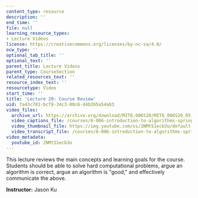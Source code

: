 ```yaml
---
content_type: resource
description: ''
end_time: ''
file: null
learning_resource_types:
- Lecture Videos
license: https://creativecommons.org/licenses/by-nc-sa/4.0/
ocw_type: ''
optional_tab_title: ''
optional_text: ''
parent_title: Lecture Videos
parent_type: CourseSection
related_resources_text: ''
resource_index_text: ''
resourcetype: Video
start_time: ''
title: 'Lecture 20: Course Review'
uid: fa43c781-bcf8-34c3-00c6-d4b265a54ab3
video_files:
  archive_url: https://archive.org/download/MIT6.006S20/MIT6_006S20_05_05_Lecture_20_300k.mp4
  video_captions_file: /courses/6-006-introduction-to-algorithms-spring-2020/97d3267caa20591081d2aa1690363500_2NMtS1ecb3o.vtt
  video_thumbnail_file: https://img.youtube.com/vi/2NMtS1ecb3o/default.jpg
  video_transcript_file: /courses/6-006-introduction-to-algorithms-spring-2020/44914ea2481a6da890660009e8f752bd_2NMtS1ecb3o.pdf
video_metadata:
  youtube_id: 2NMtS1ecb3o
---
```


This lecture reviews the main concepts and learning goals for the course. Students should be able to solve hard computational problems, argue an algorithm is correct, argue an algorithm is "good," and effectively communicate the above.

**Instructor:** Jason Ku


